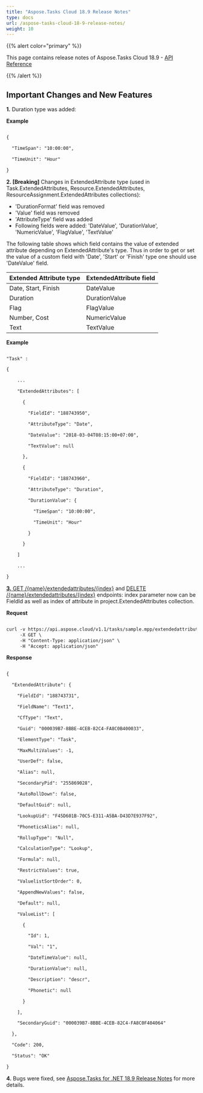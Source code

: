 ```yaml
---
title: "Aspose.Tasks Cloud 18.9 Release Notes"
type: docs
url: /aspose-tasks-cloud-18-9-release-notes/
weight: 10
---
```


{{% alert color="primary" %}} 

This page contains release notes of Aspose.Tasks Cloud 18.9 - [API Reference](https://apireference.aspose.cloud/tasks/)

{{% /alert %}} 
## **Important Changes and New Features**
**1.** Duration type was added:

**Example**

```html

{

  "TimeSpan": "10:00:00",

  "TimeUnit": "Hour"

}

```

**2. [Breaking]** Changes in ExtendedAttribute type (used in Task.ExtendedAttributes, Resource.ExtendedAttributes, ResourceAssignment.ExtendedAttributes collections):

- 'DurationFormat' field was removed
- 'Value' field was removed
- 'AttributeType' field was added
- Following fields were added: 'DateValue', 'DurationValue', 'NumericValue', 'FlagValue', 'TextValue'

The following table shows which field contains the value of extended attribute depending on ExtendedAttribute's type. Thus in order to get or set the value of a custom field with 'Date', 'Start' or 'Finish' type one should use 'DateValue' field.

|**Extended Attribute type**|**ExtendedAttribute field**|
| :- | :- |
|Date, Start, Finish|DateValue|
|Duration|DurationValue|
|Flag|FlagValue|
|Number, Cost|NumericValue|
|Text|TextValue|
**Example**

```html

"Task" : 

{

    ...

    "ExtendedAttributes": [

      {

        "FieldId": "188743950",

        "AttributeType": "Date",

        "DateValue": "2018-03-04T08:15:00+07:00",

        "TextValue": null

      },

      {

        "FieldId": "188743960",

        "AttributeType": "Duration",

        "DurationValue": {

          "TimeSpan": "10:00:00",

          "TimeUnit": "Hour"

        }

      }

    ]

    ...

}

```

[**3.** GET /{name}/extendedattributes/{index}](https://apireference.aspose.cloud/tasks/#!/Tasks/GetExtendedAttributeByIndex) and [DELETE /{name}/extendedattributes/{index}](https://apireference.aspose.cloud/tasks/#!/Tasks/DeleteExtendedAttributeByIndex) endpoints: index parameter now can be FieldId as well as index of attribute in project.ExtendedAttributes collection.

**Request**

```html

curl -v https://api.aspose.cloud/v1.1/tasks/sample.mpp/extendedattributes/188743731 \
     -X GET \
     -H "Content-Type: application/json" \
     -H "Accept: application/json"

```

**Response**

```html

{

  "ExtendedAttribute": {

    "FieldId": "188743731",

    "FieldName": "Text1",

    "CfType": "Text",

    "Guid": "000039B7-8BBE-4CEB-82C4-FA8C0B400033",

    "ElementType": "Task",

    "MaxMultiValues": -1,

    "UserDef": false,

    "Alias": null,

    "SecondaryPid": "255869028",

    "AutoRollDown": false,

    "DefaultGuid": null,

    "LookupUid": "F45D601B-70C5-E311-A5BA-D43D7E937F92",

    "PhoneticsAlias": null,

    "RollupType": "Null",

    "CalculationType": "Lookup",

    "Formula": null,

    "RestrictValues": true,

    "ValuelistSortOrder": 0,

    "AppendNewValues": false,

    "Default": null,

    "ValueList": [

      {

        "Id": 1,

        "Val": "1",

        "DateTimeValue": null,

        "DurationValue": null,

        "Description": "descr",

        "Phonetic": null

      }

    ],

    "SecondaryGuid": "000039B7-8BBE-4CEB-82C4-FA8C0F404064"

  },

  "Code": 200,

  "Status": "OK"

}


```

**4.** Bugs were fixed, see [Aspose.Tasks for .NET 18.9 Release Notes](https://docs.aspose.com/display/tasksnet/Aspose.Tasks+for+.NET+18.9+Release+Notes) for more details.
